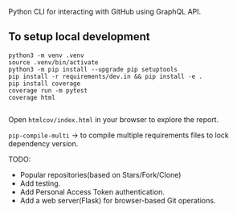 Python CLI for interacting with GitHub using GraphQL API.


## To setup local development

```
python3 -m venv .venv
source .venv/bin/activate
python3 -m pip install --upgrade pip setuptools
pip install -r requirements/dev.in && pip install -e .
pip install coverage
coverage run -m pytest
coverage html


```

Open ``htmlcov/index.html`` in your browser to explore the report.

`pip-compile-multi` -> to compile multiple requirements files to lock dependency version.

TODO:
-   Popular repositories(based on Stars/Fork/Clone)  
-   Add testing.  
-   Add Personal Access Token authentication.  
-   Add a web server(Flask) for browser-based Git operations.  
